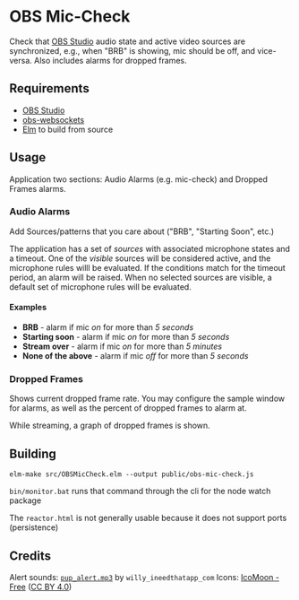 # OBS Mic-Check

Check that [OBS Studio](https://obsproject.com/) audio state and active video sources are synchronized, e.g., when "BRB" is showing, mic should be off, and vice-versa. Also includes alarms for dropped frames.

## Requirements

- [OBS Studio](https://obsproject.com/)
- [obs-websockets](https://github.com/Palakis/obs-websocket)
- [Elm](http://elm-lang.org/) to build from source

## Usage

Application two sections: Audio Alarms (e.g. mic-check) and Dropped Frames alarms.

### Audio Alarms

Add Sources/patterns that you care about ("BRB", "Starting Soon", etc.)

The application has a set of *sources* with associated microphone states and a timeout. One of the *visible* sources will be considered active, and the microphone rules willl be evaluated. If the conditions match for the timeout period, an alarm will be raised. When no selected sources are visible, a default set of microphone rules will be evaluated.

#### Examples

- **BRB** - alarm if mic *on* for more than *5 seconds*
- **Starting soon** - alarm if mic *on* for more than *5 seconds*
- **Stream over** - alarm if mic *on* for more than *5 minutes*
- **None of the above** - alarm if mic *off* for more than *5 seconds*

### Dropped Frames

Shows current dropped frame rate. You may configure the sample window for alarms, as well as the percent of dropped frames to alarm at.

While streaming, a graph of dropped frames is shown.

## Building

`elm-make src/OBSMicCheck.elm --output public/obs-mic-check.js` 

`bin/monitor.bat` runs that command through the cli for the node watch package

The `reactor.html` is not generally usable because it does not support ports (persistence)

## Credits

Alert sounds: [`pup_alert.mp3`](https://freesound.org/people/willy_ineedthatapp_com/sounds/167337/) by `willy_ineedthatapp_com`
Icons: [IcoMoon - Free](https://icomoon.io/#icons-icomoon) ([CC BY 4.0](http://creativecommons.org/licenses/by/4.0/))
